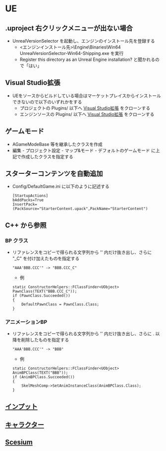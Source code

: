 # UE

## .uproject 右クリックメニューが出ない場合
* UnrealVersionSelector を起動し、エンジンのインストール先を登録する
    * <エンジンインストール先>\Engine\Binaries\Win64 UnrealVersionSelector-Win64-Shipping.exe を実行
    * Register this directory as an Unreal Engine installation? と聞かれるので「はい」

## Visual Studio拡張
* UEをソースからビルドしている場合はマーケットプレイスからインストールできないので以下のいずれかをする
    * プロジェクトの Plugins/ 以下へ [Visual Studio拡張](https://github.com/microsoft/vc-ue-extensions#readme) をクローンする
    * エンジンソースの Plugins/ 以下へ [Visual Studio拡張](https://github.com/microsoft/vc-ue-extensions#readme) をクローンする

## ゲームモード
- AGameModeBase 等を継承したクラスを作成
- 編集 - プロジェクト設定 - マップ&モード - デフォルトのゲームモード に上記で作成したクラスを指定する

## スターターコンテンツを自動追加
- Config/DefaultGame.ini に以下のように記述する
    ~~~
    [StartupActions]
    bAddPacks=True
    InsertPack=(PackSource="StarterContent.upack",PackName="StarterContent")
    ~~~

## C++ から参照
### BP クラス
- リファレンスをコピーで得られる文字列から '' 内だけ抜き出し、さらに "_C" を付け加えたものを指定する
    ~~~
    "AAA'BBB.CCC'" -> "BBB.CCC_C"
    ~~~
    - 例
    ~~~
    static ConstructorHelpers::FClassFinder<UObject> PawnClass(TEXT("BBB.CCC_C"));
	if (PawnClass.Succeeded())
	{
		DefaultPawnClass = PawnClass.Class;
	}
    ~~~
### アニメーションBP
- リファレンスをコピーで得られる文字列から '' 内だけ抜き出し、さらに . 以降を削除したものを指定する
    ~~~
    "AAA'BBB.CCC'" -> "BBB"
    ~~~
    - 例
    ~~~
    static ConstructorHelpers::FClassFinder<UObject> AnimBPClass(TEXT("BBB"));
	if (AnimBPClass.Succeeded())
	{
		SkelMeshComp->SetAnimInstanceClass(AnimBPClass.Class);
	}
    ~~~

## [インプット](https://github.com/horinoh/UE/tree/master/Input)

## [キャラクター](https://github.com/horinoh/UE/tree/master/Character)

## [Scesium](https://github.com/horinoh/UE/tree/master/Scecium)